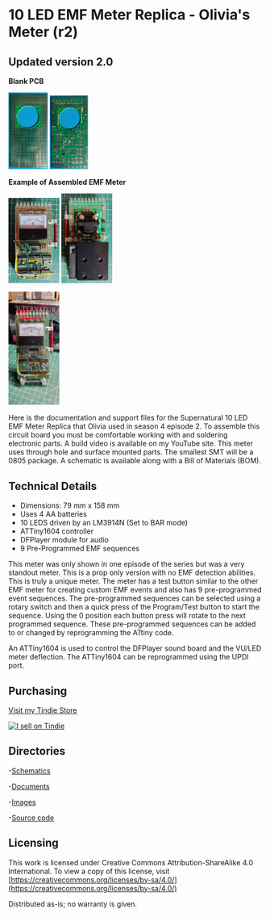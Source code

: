 # 10 LED EMF Meter Replica - Olivia's Meter (r2)

## Updated version 2.0

**Blank PCB**

<img src="img/10_LED_EMF_PCB_f.jpg" width="15.5%">  <img src="img/10_LED_EMF_PCB_b.jpg" width="15%">

**Example of Assembled EMF Meter**

<img src="img/10_LED_EMF_assembled_f.jpg" width="20%">  <img src="img/10_LED_EMF_assembled_b.jpg" width="20%">

<img src="img/10_LED_EMF_on_stand_LEDS_on2.jpg" width="20%">

Here is the documentation and support files for the Supernatural 10 LED EMF Meter Replica that Olivia used in season 4 episode 2. 
To assemble this circuit board you must be comfortable working with and soldering electronic parts.
A build video is available on my YouTube site. This meter uses through hole and surface mounted parts. The smallest SMT will be a 0805 package.
A schematic is available along with a Bill of Materials (BOM). 

## Technical Details

* Dimensions: 79 mm x 158 mm 
* Uses 4 AA batteries
* 10 LEDS driven by an LM3914N (Set to BAR mode)
* ATTiny1604 controller
* DFPlayer module for audio
* 9 Pre-Programmed EMF sequences

This meter was only shown in one episode of the series but was a very standout meter. This is a prop only version with no EMF detection abilities. 
This is truly a unique meter. The meter has a test button similar to the other EMF meter for creating custom EMF events and also has 9 pre-programmed event sequences.
The pre-programmed sequences can be selected using a rotary switch and then a quick press of the Program/Test button to start the sequence. Using the 0 position each button
press will rotate to the next programmed sequence. These pre-programmed sequences can be added to or changed by reprogramming the ATtiny code.

An ATTiny1604 is used to control the DFPlayer sound board and the VU/LED meter deflection. 
The ATTiny1604 can be reprogrammed using the UPDI port. 

## Purchasing
[Visit my Tindie Store](https://www.tindie.com/stores/johnnyelectronic/)

<a href="https://www.tindie.com/stores/johnnyelectronic/?ref=offsite_badges&utm_source=sellers_JohnyElectronic&utm_medium=badges&utm_campaign=badge_medium"><img src="https://d2ss6ovg47m0r5.cloudfront.net/badges/tindie-mediums.png" alt="I sell on Tindie" width="150" height="78"></a>


## Directories

-[Schematics](schematics/)

-[Documents](doc/)

-[Images](img/)

-[Source code](src/)


## Licensing

This work is licensed under Creative Commons Attribution-ShareAlike 4.0 International. 
To view a copy of this license, visit [https://creativecommons.org/licenses/by-sa/4.0/](https://creativecommons.org/licenses/by-sa/4.0/)

Distributed as-is; no warranty is given.






